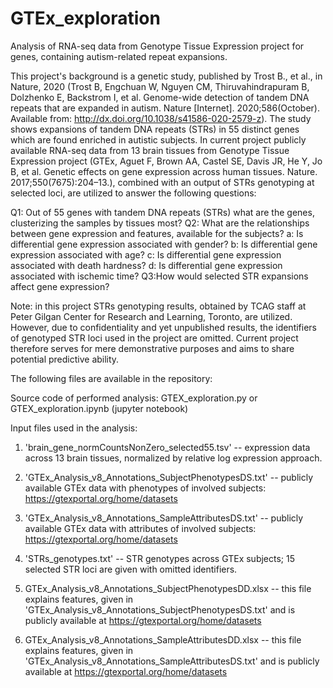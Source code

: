 # GTEx_exploration
Analysis of RNA-seq data from Genotype Tissue Expression project for genes, containing autism-related repeat expansions.

This project's background is a genetic study, published by Trost B., et al., in Nature, 2020 (Trost B, Engchuan W, Nguyen CM, Thiruvahindrapuram B, Dolzhenko E, Backstrom I,
et al. Genome-wide detection of tandem DNA repeats that are expanded in autism. Nature [Internet]. 2020;586(October). Available from: http://dx.doi.org/10.1038/s41586-020-2579-z). The study shows expansions of tandem DNA repeats (STRs) in 55 distinct genes which are found enriched in autistic subjects. In current project publicly available RNA-seq data from 13 brain tissues from Genotype Tissue Expression project (GTEx, Aguet F, Brown AA, Castel SE, Davis JR, He Y, Jo B, et al. Genetic effects on gene expression across human tissues. Nature. 2017;550(7675):204–13.), combined with an output of STRs genotyping at selected loci, are utilized to answer the following questions:

Q1: Out of 55 genes with tandem DNA repeats (STRs) what are the genes, clusterizing the samples by tissues most?
Q2: What are the relationships between gene expression and features, available for the subjects?
a: Is differential gene expression associated with gender?
b: Is differential gene expression associated with age?
c: Is differential gene expression associated with death hardness? 
d: Is differential gene expression associated with ischemic time?
Q3:How would selected STR expansions affect gene expression?

Note: in this project STRs genotyping results, obtained by TCAG staff at Peter Gilgan Center for Research and Learning, Toronto, are utilized. However, due to confidentiality and yet unpublished results, the identifiers of genotyped STR loci used in the project are omitted. Current project therefore serves for mere demonstrative purposes and aims to share potential predictive ability.

The following files are available in the repository:

Source code of performed analysis: 
GTEX_exploration.py or GTEX_exploration.ipynb (jupyter notebook)

Input files used in the analysis:
1. 'brain_gene_normCountsNonZero_selected55.tsv' -- expression data across 13 brain tissues, normalized by relative log expression approach.
2. 'GTEx_Analysis_v8_Annotations_SubjectPhenotypesDS.txt' -- publicly available GTEx data with phenotypes of involved subjects: https://gtexportal.org/home/datasets
3. 'GTEx_Analysis_v8_Annotations_SampleAttributesDS.txt' -- publicly available GTEx data with attributes of involved subjects: https://gtexportal.org/home/datasets
4. 'STRs_genotypes.txt' -- STR genotypes across GTEx subjects; 15 selected STR loci are given with omitted identifiers.

5. GTEx_Analysis_v8_Annotations_SubjectPhenotypesDD.xlsx -- this file explains features, given in 'GTEx_Analysis_v8_Annotations_SubjectPhenotypesDS.txt' and is publicly available at https://gtexportal.org/home/datasets
6. GTEx_Analysis_v8_Annotations_SampleAttributesDD.xlsx -- this file explains features, given in  'GTEx_Analysis_v8_Annotations_SampleAttributesDS.txt' and is publicly available at https://gtexportal.org/home/datasets
